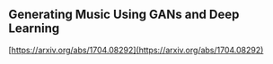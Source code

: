 ## Generating Music Using GANs and Deep Learning
  
  [https://arxiv.org/abs/1704.08292](https://arxiv.org/abs/1704.08292)
